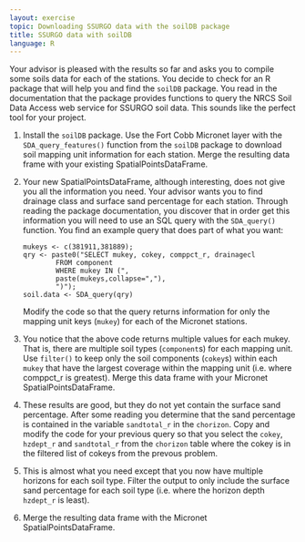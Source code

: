 ```yaml
---
layout: exercise
topic: Downloading SSURGO data with the soilDB package
title: SSURGO data with soilDB
language: R
---
```


Your advisor is pleased with the results so far and asks you to compile some soils data for each of the stations. You decide to check for an R package that will help you and find the `soilDB` package. You read in the documentation that the package provides functions to query the NRCS Soil Data Access web service for SSURGO soil data.  This sounds like the perfect tool for your project.

1. Install the `soilDB` package. Use the Fort Cobb Micronet layer with the `SDA_query_features()` function from the `soilDB` package to download soil mapping unit information for each station. Merge the resulting data frame with your existing SpatialPointsDataFrame.

2. Your new SpatialPointsDataFrame, although interesting, does not give you all the information you need.  Your advisor wants you to find drainage class and surface sand percentage for each station.  Through reading the package documentation, you discover that in order get this information you will need to use an SQL query with the `SDA_query()` function. You find an example query that does part of what you want:
    ```
    mukeys <- c(381911,381889);
    qry <- paste0("SELECT mukey, cokey, comppct_r, drainagecl  
            FROM component  
            WHERE mukey IN (",  
            paste(mukeys,collapse=","),  
            ")");
    soil.data <- SDA_query(qry)
    ```

    Modify the code so that the query returns information for only the mapping unit keys (`mukey`) for each of the Micronet stations.

3. You notice that the above code returns multiple values for each mukey. That is, there are multiple soil types (`component`s) for each mapping unit.  Use `filter()` to keep only the soil components (`cokey`s) within each `mukey` that have the largest coverage within the mapping unit (i.e. where comppct_r is greatest). Merge this data frame with your Micronet SpatialPointsDataFrame.

4. These results are good, but they do not yet contain the surface sand percentage.  After some reading you determine that the sand percentage is contained in the variable `sandtotal_r` in the `chorizon`. Copy and modify the code for your previous query so that you select the `cokey`, `hzdept_r` and `sandtotal_r` from the `chorizon` table where the cokey is in the filtered list of cokeys from the prevous problem.

5. This is almost what you need except that you now have multiple horizons for each soil type. Filter the output to only include the surface sand percentage for each soil type (i.e. where the horizon depth `hzdept_r` is least).

6. Merge the resulting data frame with the Micronet SpatialPointsDataFrame.
